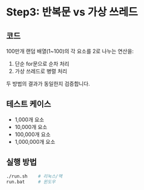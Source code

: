 # Step3: 반복문 vs 가상 쓰레드

## 코드
100만개 랜덤 배열(1~100)의 각 요소를 2로 나누는 연산을:
1. 단순 for문으로 순차 처리
2. 가상 쓰레드로 병렬 처리

두 방법의 결과가 동일한지 검증합니다.

## 테스트 케이스
- 1,000개 요소
- 10,000개 요소
- 100,000개 요소
- 1,000,000개 요소

## 실행 방법
```bash
./run.sh    # 리눅스/맥
run.bat     # 윈도우
```
